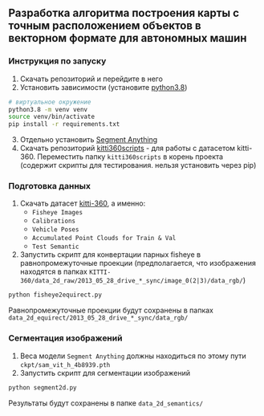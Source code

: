## Разработка алгоритма построения карты с точным расположением объектов в векторном формате для автономных машин

### Инструкция по запуску
1. Скачать репозиторий и перейдите в него
2. Установить зависимости (установите [python3.8](https://www.python.org/downloads/release/python-380/))
```bash
# виртуальное окружение
python3.8 -m venv venv
source venv/bin/activate
pip install -r requirements.txt
```
3. Отдельно установить [Segment Anything](https://github.com/facebookresearch/segment-anything)
4. Скачать репозиторий [kitti360scripts](https://github.com/autonomousvision/kitti360Scripts) - для работы с датасетом kitti-360. Переместить папку `kitti360scripts` в корень проекта
   (содержит скрипты для тестирования. нельзя установить через pip)

### Подготовка данных
1. Скачать датасет [kitti-360](http://www.cvlibs.net/datasets/kitti-360/), а именно:
    - `Fisheye Images`
    - `Calibrations`
    - `Vehicle Poses`
    - `Accumulated Point Clouds for Train & Val`
    - `Test Semantic`
2. Запустить скрипт для конвертации парных fisheye в равнопромежуточные проекции
(предполагается, что изображения находятся в папках `KITTI-360/data_2d_raw/2013_05_28_drive_*_sync/image_0(2|3)/data_rgb/`)
```bash
python fisheye2equirect.py
```
Равнопромежуточные проекции будут сохранены в папках `data_2d_equirect/2013_05_28_drive_*_sync/data_rgb/`

### Cегментация изображений
1. Веса модели `Segment Anything` должны находиться по этому пути `ckpt/sam_vit_h_4b8939.pth`
2. Запустить скрипт для сегментации изображений
```bash
python segment2d.py
```
Результаты будут сохранены в папке `data_2d_semantics/`

